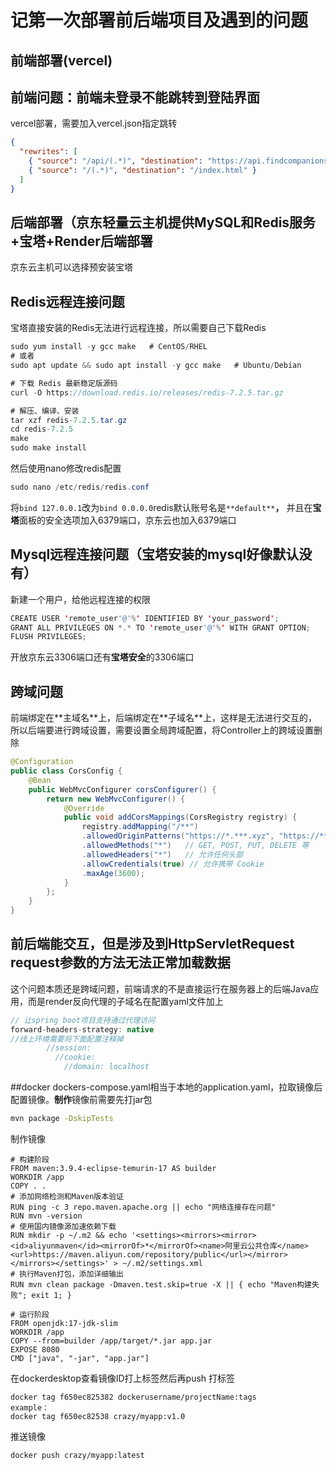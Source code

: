 # 记第一次部署前后端项目及遇到的问题
## 前端部署(vercel)
<h2>前端问题：前端未登录不能跳转到登陆界面</h2>
vercel部署，需要加入vercel.json指定跳转

```json
{
  "rewrites": [
    { "source": "/api/(.*)", "destination": "https://api.findcompanions.xyz/api/$1" },
    { "source": "/(.*)", "destination": "/index.html" }
  ]
}
```

## 后端部署（京东轻量云主机提供MySQL和Redis服务+宝塔+Render后端部署
京东云主机可以选择预安装宝塔

<h2 id="Q42K5">Redis远程连接问题</h2>
宝塔直接安装的Redis无法进行远程连接，所以需要自己下载Redis

```java
sudo yum install -y gcc make   # CentOS/RHEL
# 或者
sudo apt update && sudo apt install -y gcc make   # Ubuntu/Debian

# 下载 Redis 最新稳定版源码
curl -O https://download.redis.io/releases/redis-7.2.5.tar.gz

# 解压、编译、安装
tar xzf redis-7.2.5.tar.gz
cd redis-7.2.5
make
sudo make install
```

然后使用nano修改redis配置

```java
sudo nano /etc/redis/redis.conf 
```

将`bind 127.0.0.1`改为`bind 0.0.0.0`redis默认账号名是`**default**`**，** 并且在**宝塔**面板的安全选项加入6379端口，京东云也加入6379端口

<h2 id="ryCub">Mysql远程连接问题（宝塔安装的mysql好像默认没有）</h2>
新建一个用户，给他远程连接的权限

```java
CREATE USER 'remote_user'@'%' IDENTIFIED BY 'your_password';
GRANT ALL PRIVILEGES ON *.* TO 'remote_user'@'%' WITH GRANT OPTION;
FLUSH PRIVILEGES;
```

开放京东云3306端口还有**宝塔安全**的3306端口

<h2 id="CelIe">跨域问题</h2>
前端绑定在**主域名**上，后端绑定在**子域名**上，这样是无法进行交互的，所以后端要进行跨域设置，需要设置全局跨域配置，将Controller上的跨域设置删除

```java
@Configuration
public class CorsConfig {
    @Bean
    public WebMvcConfigurer corsConfigurer() {
        return new WebMvcConfigurer() {
            @Override
            public void addCorsMappings(CorsRegistry registry) {
                registry.addMapping("/**")
                .allowedOriginPatterns("https://*.***.xyz", "https://***.xyz") // 允许的前端地址
                .allowedMethods("*")   // GET, POST, PUT, DELETE 等
                .allowedHeaders("*")   // 允许任何头部
                .allowCredentials(true) // 允许携带 Cookie
                .maxAge(3600);
            }
        };
    }
}
```

<h2 id="b40Xt">前后端能交互，但是涉及到HttpServletRequest request参数的方法无法正常加载数据</h2>
这个问题本质还是跨域问题，前端请求的不是直接运行在服务器上的后端Java应用，而是render反向代理的子域名在配置yaml文件加上

```java
// 让spring boot项目支持通过代理访问    
forward-headers-strategy: native 
//线上环境需要将下面配置注释掉
        //session:                                                                            │
          //cookie:                                                                           │
            //domain: localhost                                                  
```

##docker
dockers-compose.yaml相当于本地的application.yaml，拉取镜像后配置镜像。**制作**镜像前需要先打jar包

```bash
mvn package -DskipTests
```

制作镜像

```abap
# 构建阶段
FROM maven:3.9.4-eclipse-temurin-17 AS builder
WORKDIR /app
COPY . .
# 添加网络检测和Maven版本验证
RUN ping -c 3 repo.maven.apache.org || echo "网络连接存在问题"
RUN mvn -version
# 使用国内镜像源加速依赖下载
RUN mkdir -p ~/.m2 && echo '<settings><mirrors><mirror><id>aliyunmaven</id><mirrorOf>*</mirrorOf><name>阿里云公共仓库</name><url>https://maven.aliyun.com/repository/public</url></mirror></mirrors></settings>' > ~/.m2/settings.xml
# 执行Maven打包，添加详细输出
RUN mvn clean package -Dmaven.test.skip=true -X || { echo "Maven构建失败"; exit 1; }

# 运行阶段
FROM openjdk:17-jdk-slim
WORKDIR /app
COPY --from=builder /app/target/*.jar app.jar
EXPOSE 8080
CMD ["java", "-jar", "app.jar"]
```

在dockerdesktop查看镜像ID打上标签然后再push
  打标签

```
docker tag f650ec825382 dockerusername/projectName:tags
example：
docker tag f650ec82538 crazy/myapp:v1.0
```
  推送镜像
```
docker push crazy/myapp:latest
```

